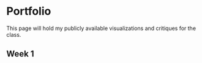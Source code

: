 # Portfolio

This page will hold my publicly available visualizations and critiques for the class.

## Week 1
